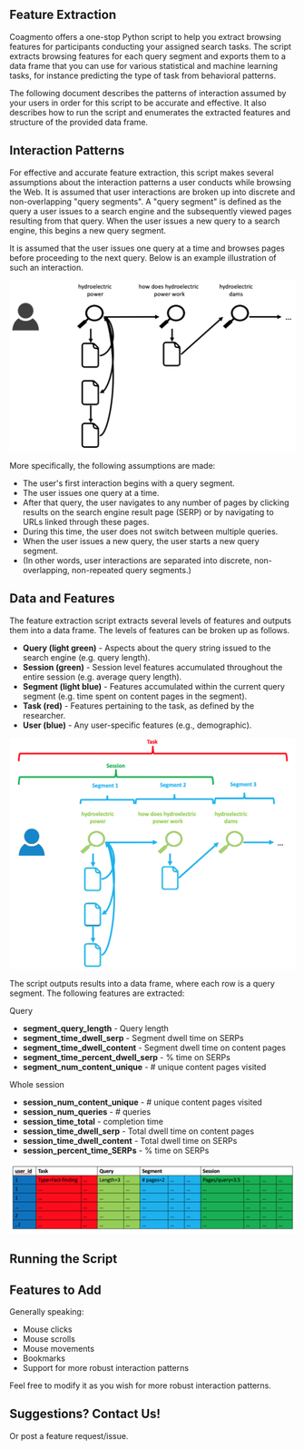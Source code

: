 ## Feature Extraction ##

Coagmento offers a one-stop Python script to help you extract browsing features for participants conducting your assigned search tasks. The script extracts browsing features for each query segment and exports them to a data frame that you can use for various statistical and machine learning tasks, for instance predicting the type of task from behavioral patterns.

The following document describes the patterns of interaction assumed by your users in order for this script to be accurate and effective. It also describes how to run the script and enumerates the extracted features and structure of the provided data frame.

## Interaction Patterns ##

For effective and accurate feature extraction, this script makes several assumptions about the interaction patterns a user conducts while browsing the Web. It is assumed that user interactions are broken up into discrete and non-overlapping "query segments". A "query segment" is defined as the query a user issues to a search engine and the subsequently viewed pages resulting from that query.  When the user issues a new query to a search engine, this begins a new query segment.

It is assumed that the user issues one query at a time and browses pages before proceeding to the next query. Below is an example illustration of such an interaction.

![Interaction Patterns](img/interaction.png)

More specifically, the following assumptions are made:

* The user's first interaction begins with a query segment.
* The user issues one query at a time.
* After that query, the user navigates to any number of pages by clicking results on the search engine result page (SERP) or by navigating to URLs linked through these pages.
* During this time, the user does not switch between multiple queries.
* When the user issues a new query, the user starts a new query segment.
* (In other words, user interactions are separated into discrete, non-overlapping, non-repeated query segments.)

## Data and Features ##

The feature extraction script extracts several levels of features and outputs them into a data frame.  The levels of features can be broken up as follows.

* **Query (light green)** - Aspects about the query string issued to the search engine (e.g. query length).
* **Session (green)** - Session level features accumulated throughout the entire session (e.g. average query length).
* **Segment (light blue)** - Features accumulated within the current query segment (e.g. time spent on content pages in the segment).
* **Task (red)** - Features pertaining to the task, as defined by the researcher.
* **User (blue)** - Any user-specific features (e.g., demographic).


![Colored Interactions](img/interactioncolored.png)

The script outputs results into a data frame, where each row is a query segment. The following features are extracted:

Query

* **segment_query_length** - Query length
* **segment_time_dwell_serp** - Segment dwell time on SERPs
* **segment_time_dwell_content** - Segment dwell time on content pages
* **segment_time_percent_dwell_serp** - % time on SERPs
* **segment_num_content_unique** - \# unique content pages visited


Whole session

* **session_num_content_unique** - \# unique content pages visited
* **session_num_queries** - \# queries
* **session_time_total** - completion time
* **session_time_dwell_serp** - Total dwell time on content pages
* **session_time_dwell_content** - Total dwell time on SERPs
* **session_percent_time_SERPs** - % time on SERPs



![Colored Interactions](img/featuretable.png)

## Running the Script ##



## Features to Add ##

Generally speaking:

* Mouse clicks
* Mouse scrolls
* Mouse movements
* Bookmarks
* Support for more robust interaction patterns

Feel free to modify it as you wish for more robust interaction patterns.

## Suggestions? Contact Us! ##

Or post a feature request/issue.